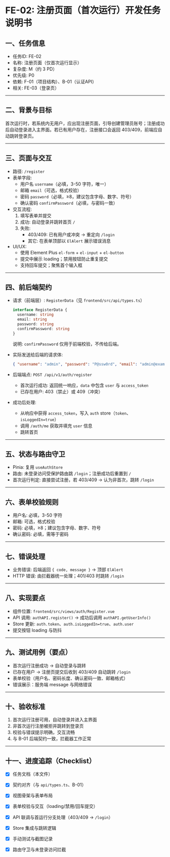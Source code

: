 # FE-02: 注册页面（首次运行）开发任务说明书

## 一、任务信息

- 任务ID: FE-02
- 名称: 注册页面（仅首次运行显示）
- 复杂度: M（约 3 PD）
- 优先级: P0
- 依赖: F-01（项目结构）、B-01（认证API）
- 相关: FE-03（登录页）

---

## 二、背景与目标

首次运行时，若系统内无用户，应出现注册页面，引导创建管理员账号；注册成功后自动登录进入主界面。若已有用户存在，注册接口会返回 403/409，前端应自动跳转登录页。

---

## 三、页面与交互

- 路径: `/register`
- 表单字段:
  - 用户名 `username`（必填，3-50 字符，唯一）
  - 邮箱 `email`（可选，格式校验）
  - 密码 `password`（必填，≥8，建议包含字母、数字、符号）
  - 确认密码 `confirmPassword`（必填，与密码一致）
- 交互流程:
  1. 填写表单并提交
  2. 成功: 自动登录并跳转首页 `/`
  3. 失败:
     - 403/409: 已有用户或冲突 → 重定向 `/login`
     - 其它: 在表单顶部以 `ElAlert` 展示错误消息
- UI/UX:
  - 使用 Element Plus `el-form` + `el-input` + `el-button`
  - 提交中展示 loading；禁用按钮防止重复提交
  - 支持回车提交；聚焦首个输入框

---

## 四、前后端契约

- 请求（前端层）: `RegisterData`（见 `frontend/src/api/types.ts`）
  ```ts
  interface RegisterData {
    username: string
    email: string
    password: string
    confirmPassword: string
  }
  ```
  说明: `confirmPassword` 仅用于前端校验，不传给后端。

- 实际发送给后端的请求体:
  ```json
  { "username": "admin", "password": "P@ssw0rd", "email": "admin@example.com" }
  ```

- 后端端点: `POST /api/v1/auth/register`
  - 首次运行成功: 返回统一响应，`data` 中包含 `user` 与 `access_token`
  - 已存在用户: 403（禁止）或 409（冲突）

- 成功后处理:
  - 从响应中获得 `access_token`，写入 `auth` store（`token`、`isLoggedIn=true`）
  - 调用 `/auth/me` 获取并填充 `user` 信息
  - 跳转首页

---

## 五、状态与路由守卫

- Pinia: 复用 `useAuthStore`
- 路由: 未登录访问受保护路由跳 `/login`；注册成功后重置到 `/`
- 首次运行判定: 直接尝试注册，若 403/409 → 认为非首次，跳转 `/login`

---

## 六、表单校验规则

- 用户名: 必填，3-50 字符
- 邮箱: 可选，格式校验
- 密码: 必填，≥8；建议包含字母、数字、符号
- 确认密码: 必填，需等于密码

---

## 七、错误处理

- 业务错误: 后端返回 `{ code, message }` → 顶部 `ElAlert`
- HTTP 错误: 由拦截器统一处理；401/403 时跳转 `/login`

---

## 八、实现要点

- 组件位置: `frontend/src/views/auth/Register.vue`
- API 调用: `authAPI.register()` → 成功后调用 `authAPI.getUserInfo()`
- Store 更新: `auth.token`、`auth.isLoggedIn=true`、`auth.user`
- 提交按钮 loading 与防抖

---

## 九、测试用例（要点）

- 首次运行注册成功 → 自动登录与跳转
- 已存在用户 → 注册页提交后收到 403/409 自动跳转 `/login`
- 表单校验（用户名、密码长度、确认密码一致、邮箱格式）
- 错误展示：服务端 message 与网络错误

---

## 十、验收标准

1. 首次运行注册可用，自动登录并进入主界面
2. 非首次运行注册被拒并跳转到登录页
3. 校验与错误提示明确，交互流畅
4. 与 B-01 后端契约一致，拦截器工作正常

---

## 十一、进度追踪（Checklist）

- [x] 任务文档（本文件）
- [x] 契约对齐（与 `api/types.ts`、B-01）
- [x] 视图骨架与表单布局
- [x] 表单校验与交互（loading/禁用/回车提交）
- [x] API 联调与首运行分支处理（403/409 → `/login`）
- [x] Store 集成与跳转逻辑
- [x] 手动测试与截图记录
- [x] 路由守卫与未登录访问拦截



